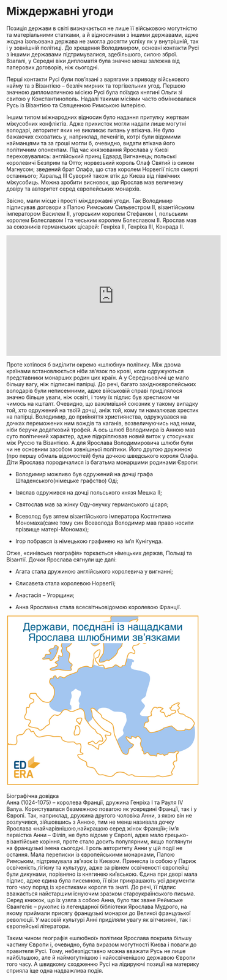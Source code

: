 Міждержавні угоди
=================

Позиція держави в світі визначається не лише її військовою могутністю та
матеріальними статками, а й відносинами з іншими державами, адже жодна
ізольована держава не змогла досягти успіху як у внутрішній, так і у
зовнішній політиці. До хрещення Володимиром, основні контакти Русі з
іншими державами підтримувалися, здебільшого, силою зброї. Взагалі, у
Середні віки дипломатія була значно менш залежна від паперових
договорів, ніж сьогодні.

Перші контакти Русі були пов’язані з варягами з приводу військового
найму та з Візантією – безліч мирних та торгівельних угод. Першою
значною дипломатичною місією Русі була поїздка княгині Ольги зі свитою у
Константинополь. Надалі такими місіями часто обмінювалася Русь із
Візантією та Священною Римською імперією.

Іншим типом міжнародних відносин було надання притулку жертвам
міжусобних конфліктів. Адже прихисток могли надати лише могутні
володарі, авторитет яких не викликає питань у втікача. Не було бажаючих
сховатись у, наприклад, печенігів, котрі були відомими найманцями та за
гроші могли б, очевидно, видати втікача його політичним опонентам. Під
час князювання Ярослава у Києві переховувались: англійський принц Едвард
Вигнанець; польські королевичі Безприм та Отто; норвезький король Олаф
Святий із сином Магнусом; зведений брат Олафа, що став королем Норвегії
після смерті останнього; Харальд ІІІ Суворий також втік до Києва від
північних міжусобиць. Можна зробити висновок, що Ярослав мав величезну
довіру та авторитет серед європейських монархів.

Звісно, мали місце і прості міждержавні угоди. Так Володимир підписував
договори з Папою Римським Сильвестром ІІ, візантійським імператором
Василем ІІ, угорським королем Стефаном І, польським королем Болеславом І
та чеським королем Болеславом ІІ. Ярослав мав за союзників германських
цісарей: Генріха ІІ, Генріха ІІІ, Конрада ІІ.

<div class="fluidMedia">
<iframe align="center" width="560" height="315" src="https://www.youtube.com/embed/iSP84UrZiV4" frameborder="0" allowfullscreen></iframe>
</div>
<div class="popup">
</div>
<div class="space">
</div>

Проте хотілося б виділити окремо «шлюбну» політику. Між двома країнами
встановлюється ніби зв’язок по крові, коли одружуються представники
монарших родин цих країн. А у Середньовіччі це мало більшу вагу, ніж
підписані папірці. До речі, багато західноєвропейських володарів були
неписемними, адже військовій справі приділялося значно більше уваги, ніж
освіті, і тому їх підпис був хрестиком чи чимось на кшталт. Очевидно, що
важливіший союзник у такому випадку той, хто одружений на твоїй дочці,
аніж той, кому ти намалював хрестик на папірці. Володимир, до прийняття
християнства, одружувався на дочках переможених ним вождів та каганів,
возвеличуючись над ними, ніби беручи додатковий трофей. А ось шлюб
Володимира із Анною мав суто політичний характер, адже підкріплював
новий виток у стосунках між Руссю та Візантією. А для Ярослава
Володимировича шлюби були чи не основним засобом зовнішньої політики.
Його другою дружиною (про першу обмаль відомостей) була дочкою
шведського короля Олафа. Діти Ярослава породичалися із багатьма
монаршими родинами Європи:

-   Володимир можливо був одружений на дочці графа
    Штаденського(німецьке графство) Оді;

-   Ізяслав одружився на дочці польського князя Мешка ІІ;

-   Святослав мав за жінку Оду-онучку германського цісаря;

-   Всеволод був зятем візантійського імператора Костянтина
    Мономаха(саме тому син Всеволода Володимир мав право носити прізвище
    матері-Мономах);

-   Ігор побрався із німецькою графинею на ім’я Кунігунда.

Отже, «синівська географія» торкається німецьких держав, Польщі та
Візантії. Дочки Ярослава сягнули ще далі:

-   Агата стала дружиною англійського королевича у вигнанні;

-   Єлисавета стала королевою Норвегії;

-   Анастасія – Угорщини;

-   Анна Ярославна стала всесвітньовідомою королевою Франції.


<div align="center">
<img src="brak1.jpg" width="500"/>
</div>
<br/>

<div class="ebio-wrap">
<span class="ebio">Біографічна довідка</span>
<div class="ebio-text">
Анна (1024-1075) – королева Францiї, дружина Генрiха I та Рауля IV Валуа. Користувалася безмежною повагою як усерединi Францiї, так i у Європi. Так, наприклад, дружина другого чоловiка Анни, з якою вiн не розлучився, зiйшовшись з
Анною, тим не менш називала дочку Ярослава «найчарiвнiшою,найкращою серед
жiнок Францiї»; iм’я первiстка Анни – Фiлiп, не було вiдоме у Європi, адже мало
грецько-вiзантiйське корiння, проте стало досить популярним, якщо поглянути на
французькi iмена сьогоднi. I роль авторитету Анни у цiй подiї не остання. Мала
переписки iз європейськими монархами, Папою Римським, пiдтримувала зв’язок iз
Києвом. Принесла iз собою у Париж освiченiсть,гiгiєну та культуру, адже за рiвнем
освiченостi європейцi були дикунами, порiвняно iз княгинею київською. Єдина при
дворi мала пiдпис, адже єдина була писемною, її вiзи прикрашають усi документи
того часу поряд iз хрестиками короля та знатi. До речi, її пiдпис вважається найстаршим iснуючим зразком староукраїнського письма. Серед книжок, що їх узяла
з собою Анна, було так зване Реймське Євангелiє – рукопис iз легендарної бiблiотеки Ярослава Мудрого, на якому приймали присягу французькi монархи до Великої
французької революцiї. У масовiй культурi Аннi придiляли увагу як вiтчизнянi, так i європейськi лiтератори.
</div>
</div>



Таким чином географія «шлюбної» політики Ярослава покрила більшу частину
Європи і, очевидно, була виразом могутності Києва і поваги до правителя
Русі. Тому, небезпідставно можна вважати Русь не лише найбільшою, але й
наймогутнішою і найосвіченішою державою Європи того часу. А швидкому
сходженню Русі на лідируючі позиції на материку сприяла іще одна
надважлива подія.

